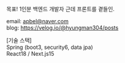 목표! 1인분 백엔드 개발자 근데 프론트를 곁들인.

email: apbel@naver.com  
blog: https://velog.io/@hyungman304/posts  

[기술 스택]  
Spring (boot3, security6, data jpa)  
React18 / Next.js15   


<!---
- 👋 Hi, I’m @kimtaehyun304
- 👀 I’m interested in ...
- 🌱 I’m currently learning ...
- 💞️ I’m looking to collaborate on ...
- 📫 How to reach me ...
- 😄 Pronouns: ...
- ⚡ Fun fact: ...
kimtaehyun304/kimtaehyun304 is a ✨ special ✨ repository because its `README.md` (this file) appears on your GitHub profile.
You can click the Preview link to take a look at your changes.
--->
